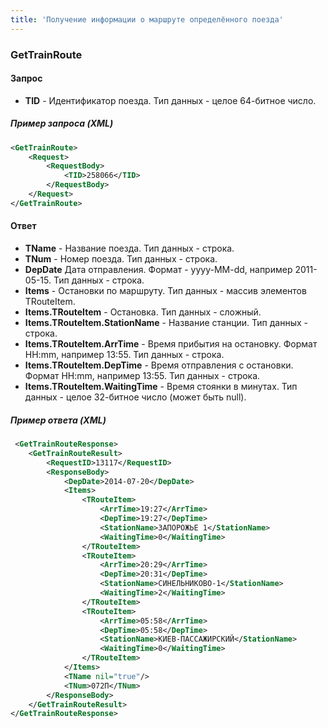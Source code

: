 ```yaml
---
title: 'Получение информации о маршруте определённого поезда'
---
```


### GetTrainRoute

#### Запрос

-   **TID** - Идентификатор поезда. Тип данных - целое 64-битное число.

##### Пример запроса (XML)

```xml
<GetTrainRoute>
    <Request>
        <RequestBody>
            <TID>258066</TID>
        </RequestBody>
    </Request>
</GetTrainRoute>
```

#### Ответ

-   **TName** - Название поезда. Тип данных - строка.
-   **TNum** - Номер поезда. Тип данных - строка.
-   **DepDate** Дата отправления. Формат - yyyy-MM-dd, например 2011-05-15. Тип данных - строка.
-   **Items** - Остановки по маршруту. Тип данных - массив элементов TRouteItem.
-   **Items.TRouteItem** - Остановка. Тип данных - сложный.
-   **Items.TRouteItem.StationName** - Название станции. Тип данных - строка.
-   **Items.TRouteItem.ArrTime** - Время прибытия на остановку. Формат HH:mm, например 13:55. Тип данных - строка.
-   **Items.TRouteItem.DepTime** - Время отправления с остановки. Формат HH:mm, например 13:55. Тип данных - строка.
-   **Items.TRouteItem.WaitingTime** - Время стоянки в минутах. Тип данных - целое 32-битное число (может быть null).

##### Пример ответа (XML)

```xml
 <GetTrainRouteResponse>
    <GetTrainRouteResult>
        <RequestID>13117</RequestID>
        <ResponseBody>
            <DepDate>2014-07-20</DepDate>
            <Items>
                <TRouteItem>
                    <ArrTime>19:27</ArrTime>
                    <DepTime>19:27</DepTime>
                    <StationName>ЗАПОРОЖЬЕ 1</StationName>
                    <WaitingTime>0</WaitingTime>
                </TRouteItem>
                <TRouteItem>
                    <ArrTime>20:29</ArrTime>
                    <DepTime>20:31</DepTime>
                    <StationName>СИНЕЛЬНИКОВО-1</StationName>
                    <WaitingTime>2</WaitingTime>
                </TRouteItem>
                <TRouteItem>
                    <ArrTime>05:58</ArrTime>
                    <DepTime>05:58</DepTime>
                    <StationName>КИЕВ-ПАССАЖИРСКИЙ</StationName>
                    <WaitingTime>0</WaitingTime>
                </TRouteItem>
            </Items>
            <TName nil="true"/>
            <TNum>072П</TNum>
        </ResponseBody>
    </GetTrainRouteResult>
</GetTrainRouteResponse>
```